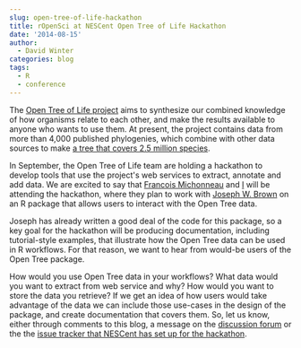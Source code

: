 ```yaml
---
slug: open-tree-of-life-hackathon
title: rOpenSci at NESCent Open Tree of Life Hackathon
date: '2014-08-15'
author:
  - David Winter
categories: blog
tags:
  - R
  - conference
---
```


The [Open Tree of Life project](http://opentreeoflife.org) aims to synthesize our combined knowledge of how organisms relate to each other, and make the results available to anyone who wants to use them. At present, the project  contains data from more than 4,000 published phylogenies, which combine with other data sources to make [a tree that covers 2.5 million species](https://tree.opentreeoflife.org/).


In September, the Open Tree of Life team are holding a hackathon to develop tools that use the project's web services to extract, annotate and add data. We are excited to say that [Francois Michonneau](https://francoismichonneau.net/) and [I](https://cartwrig.ht/people/#david-j-winter) will be attending the hackathon, where they plan to work with [Joseph W. Brown](https://github.com/josephwb/)  on an R package that allows users to interact with the Open Tree data.

Joseph has already written a good deal of the code for this package, so a key goal for the hackathon will be producing documentation, including tutorial-style examples, that illustrate how the Open Tree data can be used in R workflows. For that reason, we want to hear from would-be users of the Open Tree package.

How would you use Open Tree data in your workflows? What data would you want to extract from web service and why? How would you want to store the data you retrieve? If we get an idea of how users would take advantage of the data we can include those use-cases in the design of the package, and create documentation that covers them. So, let us know, either through comments to this blog, a message on the [discussion forum](https://discuss.ropensci.org/) or the the [issue tracker that NESCent has set up for the hackathon](https://github.com/OpenTreeOfLife/hackathon).
